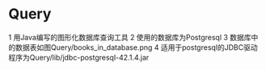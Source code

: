 # Query
1 用Java编写的图形化数据库查询工具
2 使用的数据库为Postgresql
3 数据库中的数据表如图Query/books_in_database.png
4 适用于postgresql的JDBC驱动程序为Query/lib/jdbc-postgresql-42.1.4.jar
